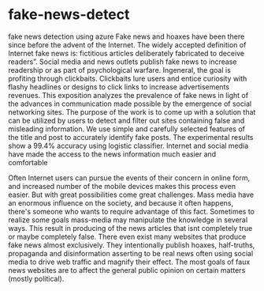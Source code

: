 # fake-news-detect
fake news detection using azure
Fake news and hoaxes have been there since before the advent of the Internet. The widely accepted definition of Internet fake news is: fictitious articles deliberately fabricated to deceive readers”. Social media and news outlets publish fake news to increase readership or as part of psychological warfare. Ingeneral, the goal is profiting through clickbaits. Clickbaits lure users and entice curiosity with flashy headlines or designs to click links to increase advertisements revenues. This exposition analyzes the prevalence of fake news in light of the advances in communication made possible by the emergence of social networking sites. The purpose of the work is to come up with a solution that can be utilized by users to detect and filter out sites containing false and misleading information. We use simple and carefully selected features of the title and post to accurately identify fake posts. The experimental results show a 99.4% accuracy using logistic classifier.
Internet and social media have made the access to the news information much easier and comfortable

Often Internet users can pursue the events of their concern in online form, and increased number of the mobile devices makes this process even easier. But with great possibilities come great challenges. Mass media have an enormous influence on the society, and because it often happens, there's someone who wants to require advantage of this fact. Sometimes to realize some goals mass-media may manipulate the knowledge in several ways. This result in producing of the news articles that isnt completely true or maybe completely false. There even exist many websites that produce fake news almost exclusively. They intentionally publish hoaxes, half-truths, propaganda and disinformation asserting to be real news often using social media to drive web traffic and magnify their effect. The most goals of faux news websites are to affect the general public opinion on certain matters (mostly political).
